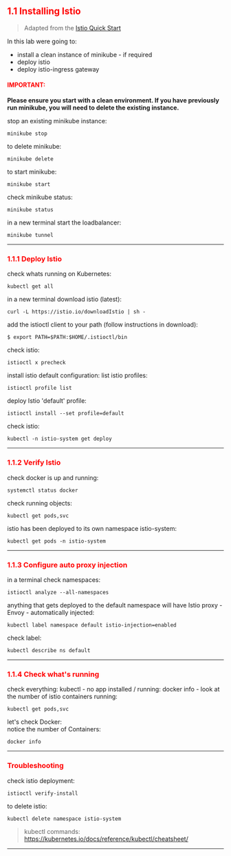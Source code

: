## <font color='red'> 1.1 Installing Istio </font>

> Adapted from the [Istio Quick Start](https://istio.io/docs/setup/kubernetes/quick-start/)  

In this lab were going to:
* install a clean instance of minikube - if required
* deploy istio
* deploy istio-ingress gateway



#### <font color='red'>IMPORTANT:</font> 
<strong>Please ensure you start with a clean environment. 
If you have previously run minikube, you will need to delete the existing instance.</strong>

stop an existing minikube instance:
```
minikube stop
```
to delete  minikube:
```
minikube delete
```
to start minikube:
```
minikube start
```
check minikube status:
```
minikube status
```
in a new terminal start the loadbalancer:
```
minikube tunnel
```

---

### <font color='red'> 1.1.1 Deploy Istio </font>
check whats running on Kubernetes:
```
kubectl get all
```
in a new terminal download istio (latest): 
```
curl -L https://istio.io/downloadIstio | sh -
```
add the istioctl client to your path (follow instructions in download):
```
$ export PATH=$PATH:$HOME/.istioctl/bin
```
check istio:
```
istioctl x precheck
```

install istio default configuration:
list istio profiles:
```
istioctl profile list
```
deploy Istio 'default' profile:
```
istioctl install --set profile=default
```
check istio:
```
kubectl -n istio-system get deploy
```
---

### <font color='red'> 1.1.2 Verify Istio </font>
check docker is up and running:
```
systemctl status docker
```
check running objects:
```
kubectl get pods,svc
```
istio has been deployed to its own namespace istio-system:
```
kubectl get pods -n istio-system
```

---

### <font color='red'> 1.1.3 Configure auto proxy injection </font>
in a terminal check namespaces:
```
istioctl analyze --all-namespaces
```
anything that gets deployed to the default namespace will have Istio proxy - Envoy - automatically injected: 
```
kubectl label namespace default istio-injection=enabled
```
check label:
```
kubectl describe ns default
```

---

### <font color='red'> 1.1.4 Check what's running </font>
check everything:
kubectl - no app installed / running:
docker info - look at the number of istio containers running:
```
kubectl get pods,svc
```
let's check Docker:  
notice the number of Containers:
```
docker info
```
---

### <font color='red'> Troubleshooting </font>
check istio deployment:
```
istioctl verify-install
```
to delete istio:
```
kubectl delete namespace istio-system
```

> kubectl commands: https://kubernetes.io/docs/reference/kubectl/cheatsheet/

---